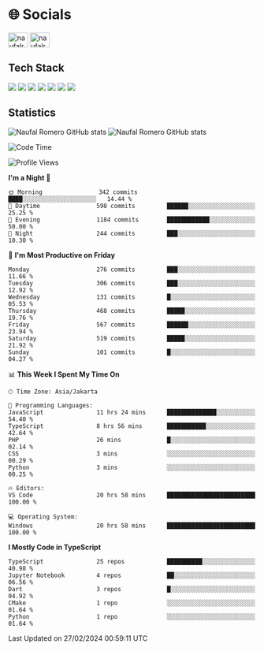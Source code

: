 <h1 align="">🌐 Socials</h1>
<p align="left">
<a href="https://linkedin.com/in/naufal-romero-putra-pratama-9ab816177/" target="blank"><img align="center" src="https://raw.githubusercontent.com/rahuldkjain/github-profile-readme-generator/master/src/images/icons/Social/linked-in-alt.svg" alt="naufalromero" height="30" width="40" /></a>
<a href="https://instagram.com/naufalromero" target="blank"><img align="center" src="https://raw.githubusercontent.com/rahuldkjain/github-profile-readme-generator/master/src/images/icons/Social/instagram.svg" alt="naufalromero" height="30" width="40" /></a>
</p>


<h2 align="">Tech Stack</h2>
<div align="">
  <img src="https://img.shields.io/badge/next.js-000000?style=for-the-badge&logo=nextdotjs&logoColor=white"/>
 <img src="https://img.shields.io/badge/typescript-%23007ACC.svg?style=for-the-badge&logo=typescript&logoColor=white"/>
 <img src="https://img.shields.io/badge/react-%2320232a.svg?style=for-the-badge&logo=react&logoColor=%2361DAFB"/>
 <img src="https://img.shields.io/badge/tailwindcss-%2338B2AC.svg?style=for-the-badge&logo=tailwind-css&logoColor=white"/>
 <img src="https://img.shields.io/badge/Prisma-3982CE?style=for-the-badge&logo=Prisma&logoColor=white"/>
 <img src="https://img.shields.io/badge/javascript-%23323330.svg?style=for-the-badge&logo=javascript&logoColor=%23F7DF1E"/>
 <img src="https://img.shields.io/badge/java-%23ED8B00.svg?style=for-the-badge&logo=openjdk&logoColor=white"/>
</div>


<h2 align="">Statistics</h2>
<div align="">
<img src="https://github-readme-stats-xi-nine-74.vercel.app/api?username=romves&show_icons=true&theme=tokyonight&include_all_commits=true&count_private=true" alt="Naufal Romero GitHub stats"/>
<img src="https://github-readme-stats-xi-nine-74.vercel.app/api/top-langs/?username=romves&theme=tokyonight&hide_border=false&include_all_commits=true&count_private=true&layout=compact" alt="Naufal Romero GitHub stats"/>
</div>

<!--START_SECTION:waka-->
![Code Time](http://img.shields.io/badge/Code%20Time-766%20hrs%2056%20mins-blue)

![Profile Views](http://img.shields.io/badge/Profile%20Views-4-blue)

**I'm a Night 🦉** 

```text
🌞 Morning                342 commits         ████░░░░░░░░░░░░░░░░░░░░░   14.44 % 
🌆 Daytime                598 commits         ██████░░░░░░░░░░░░░░░░░░░   25.25 % 
🌃 Evening                1184 commits        ████████████░░░░░░░░░░░░░   50.00 % 
🌙 Night                  244 commits         ███░░░░░░░░░░░░░░░░░░░░░░   10.30 % 
```
📅 **I'm Most Productive on Friday** 

```text
Monday                   276 commits         ███░░░░░░░░░░░░░░░░░░░░░░   11.66 % 
Tuesday                  306 commits         ███░░░░░░░░░░░░░░░░░░░░░░   12.92 % 
Wednesday                131 commits         █░░░░░░░░░░░░░░░░░░░░░░░░   05.53 % 
Thursday                 468 commits         █████░░░░░░░░░░░░░░░░░░░░   19.76 % 
Friday                   567 commits         ██████░░░░░░░░░░░░░░░░░░░   23.94 % 
Saturday                 519 commits         █████░░░░░░░░░░░░░░░░░░░░   21.92 % 
Sunday                   101 commits         █░░░░░░░░░░░░░░░░░░░░░░░░   04.27 % 
```


📊 **This Week I Spent My Time On** 

```text
🕑︎ Time Zone: Asia/Jakarta

💬 Programming Languages: 
JavaScript               11 hrs 24 mins      ██████████████░░░░░░░░░░░   54.40 % 
TypeScript               8 hrs 56 mins       ███████████░░░░░░░░░░░░░░   42.64 % 
PHP                      26 mins             █░░░░░░░░░░░░░░░░░░░░░░░░   02.14 % 
CSS                      3 mins              ░░░░░░░░░░░░░░░░░░░░░░░░░   00.29 % 
Python                   3 mins              ░░░░░░░░░░░░░░░░░░░░░░░░░   00.25 % 

🔥 Editors: 
VS Code                  20 hrs 58 mins      █████████████████████████   100.00 % 

💻 Operating System: 
Windows                  20 hrs 58 mins      █████████████████████████   100.00 % 
```

**I Mostly Code in TypeScript** 

```text
TypeScript               25 repos            ██████████░░░░░░░░░░░░░░░   40.98 % 
Jupyter Notebook         4 repos             ██░░░░░░░░░░░░░░░░░░░░░░░   06.56 % 
Dart                     3 repos             █░░░░░░░░░░░░░░░░░░░░░░░░   04.92 % 
CMake                    1 repo              ░░░░░░░░░░░░░░░░░░░░░░░░░   01.64 % 
Python                   1 repo              ░░░░░░░░░░░░░░░░░░░░░░░░░   01.64 % 
```




 Last Updated on 27/02/2024 00:59:11 UTC
<!--END_SECTION:waka-->
